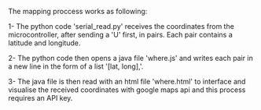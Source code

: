 The mapping proccess works as following:

  1- The python code 'serial_read.py' receives the coordinates from the microcontroller, after sending a 'U' first, in pairs. Each pair contains a latitude and longitude.
  
  2- The python code then opens a java file 'where.js' and writes each pair in a new line in the form of a list '[lat, long],'.
  
  3- The java file is then read with an html file 'where.html' to interface and visualise the received coordinates with google maps api and this process requires an API key.
